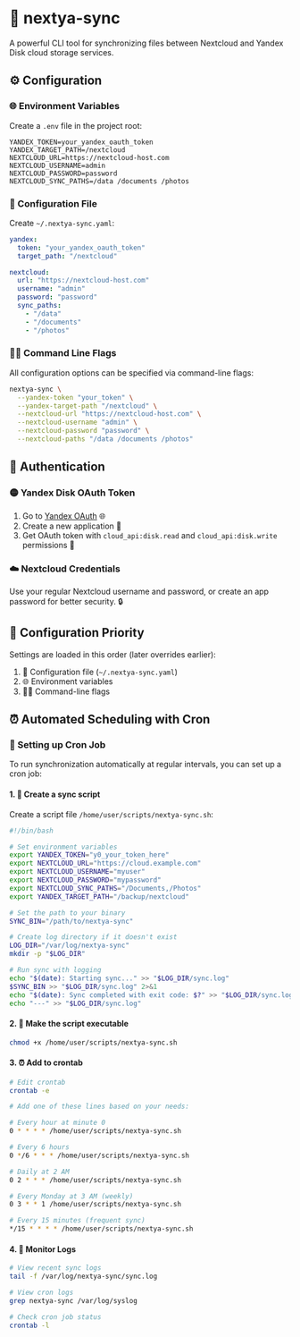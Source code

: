 # 🔄 nextya-sync

A powerful CLI tool for synchronizing files between Nextcloud and Yandex Disk cloud storage services.

## ⚙️ Configuration

### 🌐 Environment Variables

Create a `.env` file in the project root:

```env
YANDEX_TOKEN=your_yandex_oauth_token
YANDEX_TARGET_PATH=/nextcloud
NEXTCLOUD_URL=https://nextcloud-host.com
NEXTCLOUD_USERNAME=admin
NEXTCLOUD_PASSWORD=password
NEXTCLOUD_SYNC_PATHS=/data /documents /photos
```

### 📄 Configuration File

Create `~/.nextya-sync.yaml`:

```yaml
yandex:
  token: "your_yandex_oauth_token"
  target_path: "/nextcloud"

nextcloud:
  url: "https://nextcloud-host.com"
  username: "admin"
  password: "password"
  sync_paths:
    - "/data"
    - "/documents"
    - "/photos"
```

### 🏃‍♂️ Command Line Flags

All configuration options can be specified via command-line flags:

```bash
nextya-sync \
  --yandex-token "your_token" \
  --yandex-target-path "/nextcloud" \
  --nextcloud-url "https://nextcloud-host.com" \
  --nextcloud-username "admin" \
  --nextcloud-password "password" \
  --nextcloud-paths "/data /documents /photos"
```

## 🔐 Authentication

### 🟡 Yandex Disk OAuth Token

1. Go to [Yandex OAuth](https://oauth.yandex.com/) 🌐
2. Create a new application 📱
3. Get OAuth token with `cloud_api:disk.read` and `cloud_api:disk.write` permissions 🔑

### ☁️ Nextcloud Credentials

Use your regular Nextcloud username and password, or create an app password for better security. 🔒


## 🔧 Configuration Priority

Settings are loaded in this order (later overrides earlier):
1. 📄 Configuration file (`~/.nextya-sync.yaml`)
2. 🌐 Environment variables
3. 🏃‍♂️ Command-line flags

## ⏰ Automated Scheduling with Cron

### 🤖 Setting up Cron Job

To run synchronization automatically at regular intervals, you can set up a cron job:

#### 1. 📝 Create a sync script

Create a script file `/home/user/scripts/nextya-sync.sh`:

```bash
#!/bin/bash

# Set environment variables
export YANDEX_TOKEN="y0_your_token_here"
export NEXTCLOUD_URL="https://cloud.example.com"
export NEXTCLOUD_USERNAME="myuser"
export NEXTCLOUD_PASSWORD="mypassword"
export NEXTCLOUD_SYNC_PATHS="/Documents,/Photos"
export YANDEX_TARGET_PATH="/backup/nextcloud"

# Set the path to your binary
SYNC_BIN="/path/to/nextya-sync"

# Create log directory if it doesn't exist
LOG_DIR="/var/log/nextya-sync"
mkdir -p "$LOG_DIR"

# Run sync with logging
echo "$(date): Starting sync..." >> "$LOG_DIR/sync.log"
$SYNC_BIN >> "$LOG_DIR/sync.log" 2>&1
echo "$(date): Sync completed with exit code: $?" >> "$LOG_DIR/sync.log"
echo "---" >> "$LOG_DIR/sync.log"
```

#### 2. 🔐 Make the script executable

```bash
chmod +x /home/user/scripts/nextya-sync.sh
```

#### 3. ⏰ Add to crontab

```bash
# Edit crontab
crontab -e

# Add one of these lines based on your needs:

# Every hour at minute 0
0 * * * * /home/user/scripts/nextya-sync.sh

# Every 6 hours
0 */6 * * * /home/user/scripts/nextya-sync.sh

# Daily at 2 AM
0 2 * * * /home/user/scripts/nextya-sync.sh

# Every Monday at 3 AM (weekly)
0 3 * * 1 /home/user/scripts/nextya-sync.sh

# Every 15 minutes (frequent sync)
*/15 * * * * /home/user/scripts/nextya-sync.sh
```

#### 4. 📝 Monitor Logs

```bash
# View recent sync logs
tail -f /var/log/nextya-sync/sync.log

# View cron logs
grep nextya-sync /var/log/syslog

# Check cron job status
crontab -l
```
